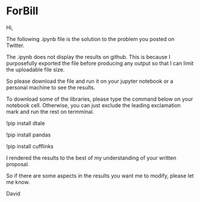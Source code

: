 # ForBill

Hi, 

The following .ipynb file is the solution to the problem you posted on Twitter. 

The .ipynb does not display the results on github. This is because I purposefully exported the file before producing any output so that I can limit the uploadable file size.

So please download the file and run it on your jupyter notebook or a personal machine to see the results.

To download some of the libraries, please type the command below on your notebook cell. Otherwise, you can just exclude the leading exclamation mark and run the rest on termminal.

!pip install dtale

!pip install pandas

!pip install cufflinks

I rendered the results to the best of my understanding of your written proposal. 

So if there are some aspects in the results you want me to modify, please let me know.

David
